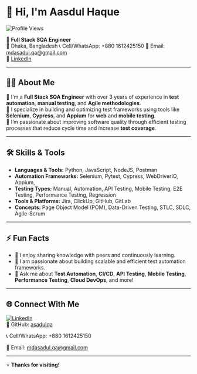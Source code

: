 # 👋 Hi, I'm Aasdul Haque

![Profile Views](https://visitor-badge.laobi.icu/badge?page_id=asadulqa.asadulqa)


🎯 **Full Stack SQA Engineer**   
📍 Dhaka, Bangladesh 
📞 Cell/WhatsApp: +880 1612425150
📧 Email: [mdasadul.qa@gmail.com](mailto:mdasadul.qa@gmail.com)  
🔗 [LinkedIn](https://www.linkedin.com/in/md-asadul-haque-80b2072b3/)

---

## 👨‍💻 About Me

🔹 I'm a **Full Stack SQA Engineer** with over 3 years of experience in **test automation**, **manual testing**, and **Agile methodologies**.  
🔹 I specialize in building and optimizing test frameworks using tools like **Selenium**, **Cypress**, and **Appium** for **web** and **mobile testing**.  
🔹 I’m passionate about improving software quality through efficient testing processes that reduce cycle time and increase **test coverage**.  

---

## 🛠 Skills & Tools

- **Languages & Tools:** Python, JavaScript, NodeJS, Postman
- **Automation Frameworks:** Selenium, Pytest, Cypress, WebDriverIO, Appium, 
- **Testing Types:** Manual, Automation, API Testing, Mobile Testing, E2E Testing, Performance Testing, Regression
- **Tools & Platforms:** Jira, ClickUp, GitHub, GitLab
- **Concepts:** Page Object Model (POM), Data-Driven Testing, STLC, SDLC, Agile-Scrum

---

## ⚡ Fun Facts

- 🤝 I enjoy sharing knowledge with peers and continuously learning.
- 🧪 I am passionate about building scalable and efficient test automation frameworks.
- 💬 Ask me about **Test Automation**, **CI/CD**, **API Testing**, **Mobile Testing**, **Performance Testing**, **Cloud DevOps**, and more!

---

## 🌐 Connect With Me

[![LinkedIn](https://img.shields.io/badge/LinkedIn-blue?logo=linkedin&style=flat-square)](https://www.linkedin.com/in/md-asadul-haque-80b2072b3/)  
📂 GitHub: [asadulqa](https://github.com/asadulqa) 

📞 Cell/WhatsApp: +880 1612425150

📧 Email: [mdasadul.qa@gmail.com](mailto:mdasadul.qa@gmail.com)  

---

⭐ **Thanks for visiting!**
